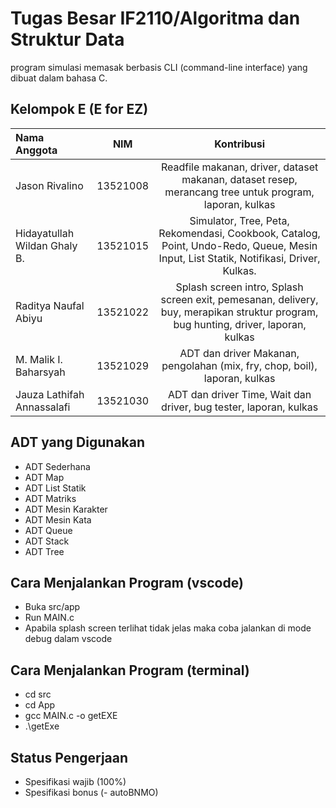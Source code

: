 # Tugas Besar IF2110/Algoritma dan Struktur Data
program simulasi memasak berbasis CLI (command-line interface) yang dibuat dalam bahasa C.

## Kelompok E (E for EZ)
| Nama Anggota   | NIM | Kontribusi|
| :---        |    :----:   |   :----:   | 
| Jason Rivalino| 13521008 | Readfile makanan, driver, dataset makanan, dataset resep, merancang tree untuk program, laporan, kulkas|
| Hidayatullah Wildan Ghaly B.   | 13521015 | Simulator, Tree, Peta, Rekomendasi, Cookbook, Catalog, Point, Undo-Redo, Queue, Mesin Input, List Statik, Notifikasi, Driver, Kulkas. |
| Raditya Naufal Abiyu | 13521022 | Splash screen intro, Splash screen exit, pemesanan, delivery, buy, merapikan struktur program, bug hunting, driver, laporan, kulkas|
| M. Malik I. Baharsyah | 13521029 | ADT dan driver Makanan, pengolahan (mix, fry, chop, boil), laporan, kulkas| 
| Jauza Lathifah Annassalafi | 13521030 | ADT dan driver Time, Wait dan driver, bug tester, laporan, kulkas| 

## ADT yang Digunakan
- ADT Sederhana<br/>
- ADT Map<br/>
- ADT List Statik<br/>
- ADT Matriks<br/>
- ADT Mesin Karakter<br/>
- ADT Mesin Kata<br/>
- ADT Queue<br/>
- ADT Stack<br/>
- ADT Tree<br/>

## Cara Menjalankan Program (vscode)
- Buka src/app
- Run MAIN.c
- Apabila splash screen terlihat tidak jelas maka coba jalankan di mode debug dalam vscode

## Cara Menjalankan Program (terminal)
- cd src
- cd App
- gcc MAIN.c -o getEXE
- .\getExe

## Status Pengerjaan
- Spesifikasi wajib (100%)
- Spesifikasi bonus (- autoBNMO)

